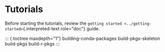 # Tutorials

Before starting the tutorials, review the
`getting started <../getting-started>`{.interpreted-text role="doc"}
guide.

::: {.toctree maxdepth="1"}
building-conda-packages build-pkgs-skeleton build-pkgs build-r-pkgs
:::
